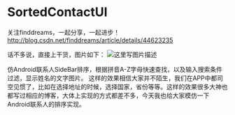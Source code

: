 # SortedContactUI

关注finddreams，一起分享，一起进步！http://blog.csdn.net/finddreams/article/details/44623235

话不多说，直接上干货，图片如下：
![这里写图片描述](http://img.blog.csdn.net/20150325161803867)

仿Android联系人SideBar排序，根据拼音A-Z字母快速查找，以及输入搜索条件过滤，显示姓名的文字图片。
这样的效果相信大家并不陌生，我们在APP中都司空见惯了，比如在选择地址的时候，选择国家，省份等等。这样的效果很多大神也都写过相应的博客，大体上实现的方式都差不多，今天我也给大家模仿一下Android联系人的排序实现。
